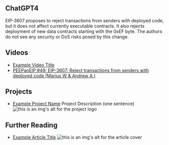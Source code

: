 ## ChatGPT4

EIP-3607 proposes to reject transactions from senders with deployed code, but it does not affect currently executable contracts. It also rejects deployment of new data contracts starting with the 0xEF byte. The authors do not see any security or DoS risks posed by this change.

## Videos

- [Example Video Title](https://www.youtube.com/watch?v=TDGq4aeevgY)
- [PEEPanEIP #49: EIP-3607: Reject transactions from senders with deployed code (Marius W & Andrew A.)](https://www.youtube.com/watch?v=wnRBsjDVQnI&list=PL4cwHXAawZxqu0PKKyMzG_3BJV_xZTi1F&index=64)

## Projects

- [Example Project Name](https://xxxx.xxx/xxxxx) Project Description (one sentence) ![this is an img's alt for the project logo](https://xxxx.xxx/project-logo.xxx)

## Further Reading

- [Example Article Title](https://xxxx.xxx/xxxxx) ![this is an img's alt for the article cover](https://xxxx.xxx/article-cover.xxx)

